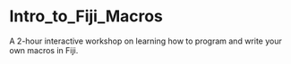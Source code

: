 # Intro_to_Fiji_Macros
A 2-hour interactive workshop on learning how to program and write your own macros in Fiji. 
